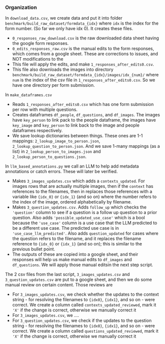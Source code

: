 ### Organization 
In `download_data.csv`, we create data and put it into folder `benchmark/build_raw_dataset/formdata_{idx}` where `idx` is the index for the form number. (So far we only have idx 0). It creates these files. 
- `0_responses_raw_download.csv` is the raw downloaded data sheet having the google form responses.
- `0_edits_responses_raw.csv` is the manual edits to the form responses, which comes from a google sheet. These are corrections to issues, and NOT modifications to the 
- This file will apply the edits, and make `1_responses_after_edits0.csv`. 
- This file also downloads the images into directory `benchmark/build_raw_dataset/formdata_{idx}/images/idx_{num}/` where `num` is the index of the csv file in `1_responses_after_edits0.csv`. So we have one directory per form submission.

In `make_dataframes.csv`
- Reads `1_responses_after_edits0.csv` which has one form submission per row with multiple questions. 
- Creates dataframes `df_people`, `df_questions`, and `df_images`. The images have `key_person` to link pack to the people dataframe, the images have `key_image` and `key_person` to link back to the image and people dataframes respectively. 
- We save lookup dictionaries between things. These ones are 1-1 mappings: `2_lookup_image_to_person.json`, `2_lookup_question_to_person.json`. And we save 1-many mappings (as a list) in `2_lookup_person_to_images.json` and `2_lookup_person_to_questions.json`. 

In `llm_based_annotations.py` we call an LLM to help add metadata annotations or catch errors. These will later be verified. 
- Makes `3_images_updates.csv` which adds a `contexts_updated`. For images rows that are actually multiple images, then if the `context` has references to the filenames, then in replaces those references with a variable like `{idx_0}` or `{idx_1}` (and so on) where the number refers to the index of the image, ordered alphabetically by filename.
- Makes `3_question_updates.csv`. Adds `follow_up` which checks the `'question'` column to see if a question is a follow up question to a prior question. Also adds `'possible_updated_use_case'` which is a bool because the `'use_case'` column is a use case that the LLM predicted to be a different use case. The predicted use case is in `'use_case_llm_predicted'`. Also adds `question_updated` for cases where the question refers to the filename, and it replaces the filename reference to `{idx_0}` or `{idx_1}` (and so on); this is similar to the previous bullet point. 
- The outputs of these are copied into a google sheet, and their responses will help us make manual edits to `df_images` and `df_questions`. We will apply those manual editsin the next step script. 


The 2 csv files from the last script, `3_images_updates.csv` and `3_question_updates.csv` are put to a google sheet, and then we do some manual review on certain content. Those reviews are 
- For `3_images_updates.csv`, we check whether the updates to the context string - for resolving the filenames to `{idx0}`, `{idx1}`, and so on - were correct. We create a column called `contexts_updated_reviewed`, mark it `'X'` if the change is correct, otherwise we manually correct it
- For `3_images_updates.csv`, we .... 
- For `3_question_updates.csv`, we check if the updates to the question string - for resolving the filenames to `{idx0}`, `{idx1}`, and so on - were correct. We create a column called `questions_updated_reviewed`, mark it `'X'` if the change is correct, otherwise we manually correct it

